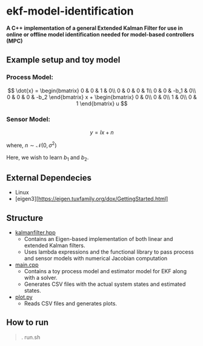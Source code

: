 # ekf-model-identification

**A C++ implementation of a general Extended Kalman Filter for use in online or offline model identification needed for model-based controllers (MPC)**

## Example setup and toy model

### Process Model:

$$
\dot{x} = 
\begin{bmatrix}
0 & 0 & 1 & 0\\
0 & 0 & 0 & 1\\
0 & 0 & -b_1 & 0\\
0 & 0 & 0 & -b_2
\end{bmatrix} x +
\begin{bmatrix}
0 & 0\\
0 & 0\\
1 & 0\\
0 & 1
\end{bmatrix}
u
$$

### Sensor Model:

$$
y = I x + n
$$

where, $n \sim \mathcal{N}(0, \sigma^2)$

Here, we wish to learn $b_1$ and $b_2$.



## External Dependecies
* Linux
* [eigen3][https://eigen.tuxfamily.org/dox/GettingStarted.html]

## Structure
* [kalmanfilter.hpp](https://github.com/sidd-1234/ekf-model-identification/blob/main/kalmanfilter.hpp)
    * Contains an Eigen-based implementation of both linear and extended Kalman filters.
    * Uses lambda expressions and the functional library to pass process and sensor models with numerical Jacobian computation
* [main.cpp](https://github.com/sidd-1234/cpp-torch-from-scratch/blob/main/main.cpp)
    * Contains a toy process model and estimator model for EKF along with a solver.
    * Generates CSV files with the actual system states and estimated states.
* [plot.py](https://github.com/sidd-1234/cpp-torch-from-scratch/blob/main/plot.py)
    * Reads CSV files and generates plots.

## How to run
> . run.sh
